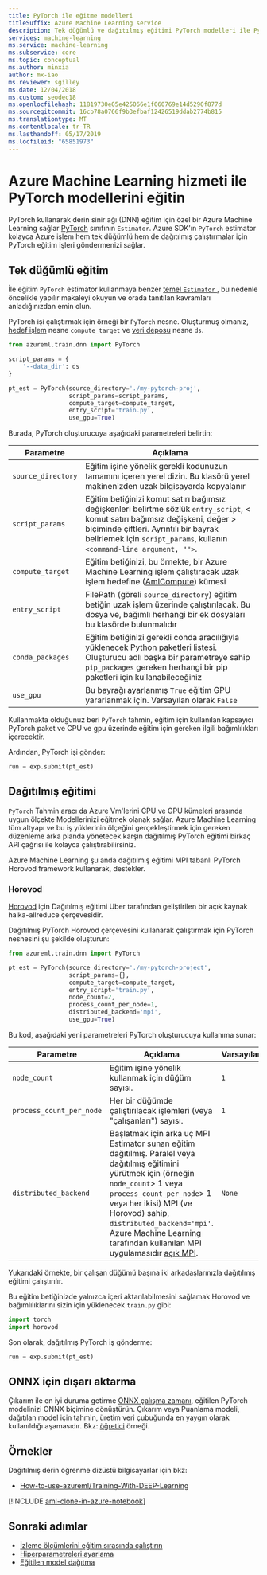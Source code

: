 ```yaml
---
title: PyTorch ile eğitme modelleri
titleSuffix: Azure Machine Learning service
description: Tek düğümlü ve dağıtılmış eğitimi PyTorch modelleri ile PyTorch estimator çalıştırmayı öğrenin
services: machine-learning
ms.service: machine-learning
ms.subservice: core
ms.topic: conceptual
ms.author: minxia
author: mx-iao
ms.reviewer: sgilley
ms.date: 12/04/2018
ms.custom: seodec18
ms.openlocfilehash: 11819730e05e425066e1f060769e14d5290f877d
ms.sourcegitcommit: 16cb78a0766f9b3efbaf12426519ddab2774b815
ms.translationtype: MT
ms.contentlocale: tr-TR
ms.lasthandoff: 05/17/2019
ms.locfileid: "65851973"
---
```

# <a name="train-pytorch-models-with-azure-machine-learning-service"></a>Azure Machine Learning hizmeti ile PyTorch modellerini eğitin

PyTorch kullanarak derin sinir ağı (DNN) eğitim için özel bir Azure Machine Learning sağlar [PyTorch](https://docs.microsoft.com/python/api/azureml-train-core/azureml.train.dnn.pytorch?view=azure-ml-py) sınıfının `Estimator`. Azure SDK'ın `PyTorch` estimator kolayca Azure işlem hem tek düğümlü hem de dağıtılmış çalıştırmalar için PyTorch eğitim işleri göndermenizi sağlar.

## <a name="single-node-training"></a>Tek düğümlü eğitim
İle eğitim `PyTorch` estimator kullanmaya benzer [temel `Estimator` ](how-to-train-ml-models.md), bu nedenle öncelikle yapılır makaleyi okuyun ve orada tanıtılan kavramları anladığınızdan emin olun.
  
PyTorch işi çalıştırmak için örneği bir `PyTorch` nesne. Oluşturmuş olmanız, [hedef işlem](how-to-set-up-training-targets.md#amlcompute) nesne `compute_target` ve [veri deposu](how-to-access-data.md) nesne `ds`.

```Python
from azureml.train.dnn import PyTorch

script_params = {
    '--data_dir': ds
}

pt_est = PyTorch(source_directory='./my-pytorch-proj',
                 script_params=script_params,
                 compute_target=compute_target,
                 entry_script='train.py',
                 use_gpu=True)
```

Burada, PyTorch oluşturucuya aşağıdaki parametreleri belirtin:

Parametre | Açıklama
--|--
`source_directory` |  Eğitim işine yönelik gerekli kodunuzun tamamını içeren yerel dizin. Bu klasörü yerel makinenizden uzak bilgisayarda kopyalanır
`script_params` |  Eğitim betiğinizi komut satırı bağımsız değişkenleri belirtme sözlük `entry_script`, < komut satırı bağımsız değişkeni, değer > biçiminde çiftleri.  Ayrıntılı bir bayrak belirlemek için `script_params`, kullanın `<command-line argument, "">`.
`compute_target` |  Eğitim betiğinizi, bu örnekte, bir Azure Machine Learning işlem çalıştıracak uzak işlem hedefine ([AmlCompute](how-to-set-up-training-targets.md#amlcompute)) kümesi
`entry_script` |  FilePath (göreli `source_directory`) eğitim betiğin uzak işlem üzerinde çalıştırılacak. Bu dosya ve, bağımlı herhangi bir ek dosyaları bu klasörde bulunmalıdır
`conda_packages` |  Eğitim betiğinizi gerekli conda aracılığıyla yüklenecek Python paketleri listesi. Oluşturucu adlı başka bir parametreye sahip `pip_packages` gereken herhangi bir pip paketleri için kullanabileceğiniz
`use_gpu` |  Bu bayrağı ayarlanmış `True` eğitim GPU yararlanmak için. Varsayılan olarak `False`

Kullanmakta olduğunuz beri `PyTorch` tahmin, eğitim için kullanılan kapsayıcı PyTorch paket ve CPU ve gpu üzerinde eğitim için gereken ilgili bağımlılıkları içerecektir.

Ardından, PyTorch işi gönder:
```Python
run = exp.submit(pt_est)
```

## <a name="distributed-training"></a>Dağıtılmış eğitimi
`PyTorch` Tahmin aracı da Azure Vm'lerini CPU ve GPU kümeleri arasında uygun ölçekte Modellerinizi eğitmek olanak sağlar. Azure Machine Learning tüm altyapı ve bu iş yüklerinin ölçeğini gerçekleştirmek için gereken düzenleme arka planda yönetecek karşın dağıtılmış PyTorch eğitimi birkaç API çağrısı ile kolayca çalıştırabilirsiniz.

Azure Machine Learning şu anda dağıtılmış eğitimi MPI tabanlı PyTorch Horovod framework kullanarak, destekler.

### <a name="horovod"></a>Horovod
[Horovod](https://github.com/uber/horovod) için Dağıtılmış eğitimi Uber tarafından geliştirilen bir açık kaynak halka-allreduce çerçevesidir.

Dağıtılmış PyTorch Horovod çerçevesini kullanarak çalıştırmak için PyTorch nesnesini şu şekilde oluşturun:

```Python
from azureml.train.dnn import PyTorch

pt_est = PyTorch(source_directory='./my-pytorch-project',
                 script_params={},
                 compute_target=compute_target,
                 entry_script='train.py',
                 node_count=2,
                 process_count_per_node=1,
                 distributed_backend='mpi',
                 use_gpu=True)
```

Bu kod, aşağıdaki yeni parametreleri PyTorch oluşturucuya kullanıma sunar:

Parametre | Açıklama | Varsayılan
--|--|--
`node_count` |  Eğitim işine yönelik kullanmak için düğüm sayısı. | `1`
`process_count_per_node` |  Her bir düğümde çalıştırılacak işlemleri (veya "çalışanları") sayısı. | `1`
`distributed_backend` |  Başlatmak için arka uç MPI Estimator sunan eğitim dağıtılmış.  Paralel veya dağıtılmış eğitimini yürütmek için (örneğin `node_count`> 1 veya `process_count_per_node`> 1 veya her ikisi) MPI (ve Horovod) sahip, `distributed_backend='mpi'`. Azure Machine Learning tarafından kullanılan MPI uygulamasıdır [açık MPI](https://www.open-mpi.org/). | `None`

Yukarıdaki örnekte, bir çalışan düğümü başına iki arkadaşlarınızla dağıtılmış eğitimi çalıştırılır.

Bu eğitim betiğinizde yalnızca içeri aktarılabilmesini sağlamak Horovod ve bağımlılıklarını sizin için yüklenecek `train.py` gibi:
```Python
import torch
import horovod
```

Son olarak, dağıtılmış PyTorch iş gönderme:
```Python
run = exp.submit(pt_est)
```

## <a name="export-to-onnx"></a>ONNX için dışarı aktarma

Çıkarım ile en iyi duruma getirme [ONNX çalışma zamanı](concept-onnx.md), eğitilen PyTorch modelinizi ONNX biçimine dönüştürün. Çıkarım veya Puanlama modeli, dağıtılan model için tahmin, üretim veri çubuğunda en yaygın olarak kullanıldığı aşamasıdır. Bkz: [öğretici](https://github.com/onnx/tutorials/blob/master/tutorials/PytorchOnnxExport.ipynb) örneği.

## <a name="examples"></a>Örnekler

Dağıtılmış derin öğrenme dizüstü bilgisayarlar için bkz:
* [How-to-use-azureml/Training-With-DEEP-Learning](https://github.com/Azure/MachineLearningNotebooks/blob/master/how-to-use-azureml/training-with-deep-learning)

[!INCLUDE [aml-clone-in-azure-notebook](../../../includes/aml-clone-for-examples.md)]

## <a name="next-steps"></a>Sonraki adımlar
* [İzleme ölçümlerini eğitim sırasında çalıştırın](how-to-track-experiments.md)
* [Hiperparametreleri ayarlama](how-to-tune-hyperparameters.md)
* [Eğitilen model dağıtma](how-to-deploy-and-where.md)

